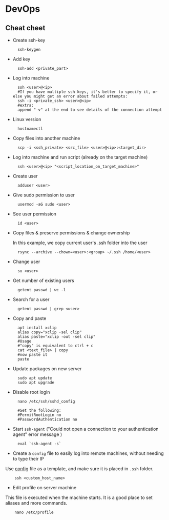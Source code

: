 # DevOps

## Cheat cheet
* Create ssh-key

        ssh-keygen
    
* Add key

        ssh-add <private_part>

* Log into machine

        ssh <user>@<ip>
        #If you have multiple ssh keys, it's better to specify it, or else you might get an error about failed attempts:
        ssh -i <private_ssh> <user>@<ip>
        #extra:
        append "-v" at the end to see details of the connection attempt 

* Linux version

        hostnamectl

* Copy files into another machine

        scp -i <ssh_private> <src_file> <user>@<ip>:<target_dir>

* Log into machine and run script (already on the target machine)

        ssh <user>@<ip> "<script_location_on_target_machine>"

* Create user

        adduser <user>

* Give sudo permission to user

        usermod -aG sudo <user>

* See user permission

        id <user>

* Copy files & preserve permissions & change ownership

    In this example, we copy current user's .ssh folder into the user

        rsync --archive --chown=<user>:<group> ~/.ssh /home/<user>

* Change user

        su <user>

* Get number of existing users
    
        getent passwd | wc -l

* Search for a user
    
        getent passwd | grep <user>

* Copy and paste

        apt install xclip
        alias copy="xclip -sel clip"
        alias paste="xclip -out -sel clip"
        #Usage
        #"copy" is equivalent to ctrl + c
        cat <text_file> | copy
        #now paste it
        paste

* Update packages on new server

        sudo apt update
        sudo apt upgrade

* Disable root login

        nano /etc/ssh/sshd_config

        #Set the following:
        #PermitRootLogin no
        #PasswordAuthentication no

* Start `ssh-agent` ("Could not open a connection to your authentication agent" error message
)

        eval `ssh-agent -s`

* Create a `config` file to easily log into remote machines, without needing to type their IP

Use [config](./config) file as a template, and make sure it is placed in `.ssh` folder.
                
        ssh <custom_host_name>

* Edit profile on server machine

This file is executed when the machine starts. It is a good place to set aliases and more commands.

        nano /etc/profile